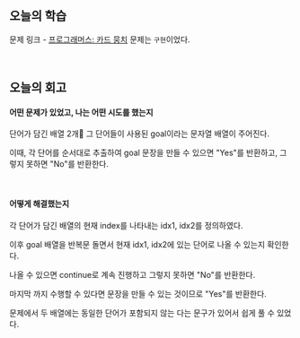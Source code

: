 ## 오늘의 학습
문제 링크 - [프로그래머스: 카드 뭉치](https://school.programmers.co.kr/learn/courses/30/lessons/159994)
문제는 `구현`이었다.

<br />

## 오늘의 회고
#### 어떤 문제가 있었고, 나는 어떤 시도를 했는지
단어가 담긴 배열 2개 그 단어들이 사용된 goal이라는 문자열 배열이 주어진다.

이때, 각 단어를 순서대로 추출하여 goal 문장을 만들 수 있으면 "Yes"를 반환하고, 그렇지 못하면 "No"를 반환한다.

<br />

#### 어떻게 해결했는지
각 단어가 담긴 배열의 현재 index를 나타내는 idx1, idx2를 정의하였다.

이후 goal 배열을 반복문 돌면서 현재 idx1, idx2에 있는 단어로 나올 수 있는지 확인한다.

나올 수 있으면 continue로 계속 진행하고 그렇지 못하면 "No"를 반환한다.

마지막 까지 수행할 수 있다면 문장을 만들 수 있는 것이므로 "Yes"를 반환한다.

문제에서 두 배열에는 동일한 단어가 포함되지 않는 다는 문구가 있어서 쉽게 풀 수 있었다.
